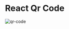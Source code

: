 # React Qr Code

![qr-code](https://github.com/user-attachments/assets/31d38aa1-56af-43d7-b62b-a112d3435997)

